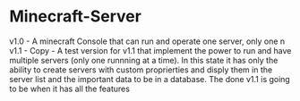 ﻿# Minecraft-Server
v1.0 - A minecraft Console that can run and operate one server, only one n\
v1.1 - Copy - A test version for v1.1 that implement the power to run and have multiple servers (only one runnning at a time). In this state it has only the ability to create servers with custom proprierties and disply them in the server list and the important data to be in a database. The done v1.1 is going to be when it has all the features
